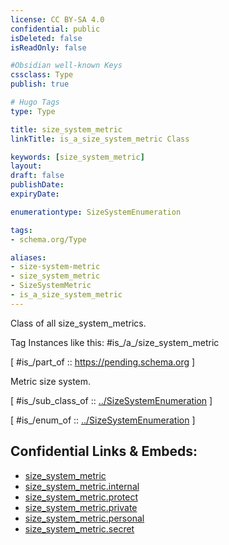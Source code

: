 ```yaml
---
license: CC BY-SA 4.0
confidential: public
isDeleted: false
isReadOnly: false

#Obsidian well-known Keys
cssclass: Type
publish: true

# Hugo Tags
type: Type

title: size_system_metric
linkTitle: is_a_size_system_metric Class

keywords: [size_system_metric]
layout: 
draft: false
publishDate:
expiryDate: 

enumerationtype: SizeSystemEnumeration

tags:
- schema.org/Type

aliases:
- size-system-metric
- size_system_metric
- SizeSystemMetric
- is_a_size_system_metric
---
```


Class of all size_system_metrics.

Tag Instances like this: 
#is_/a_/size_system_metric

[ #is_/part_of :: https://pending.schema.org ]

Metric size system.

[ #is_/sub_class_of :: [../SizeSystemEnumeration](../SizeSystemEnumeration) ]

[ #is_/enum_of :: [../SizeSystemEnumeration](../SizeSystemEnumeration) ]



## Confidential Links & Embeds: 
- [size_system_metric](../../../../../../../_public/schema.org/Type/is_a_/intangible/enumeration/size_system_enumeration/size_system_metric.md) 
- [size_system_metric.internal](../../../../../../../_internal/schema.org/Type/is_a_/intangible/enumeration/size_system_enumeration/size_system_metric.internal.md) 
- [size_system_metric.protect](../../../../../../../_protect/schema.org/Type/is_a_/intangible/enumeration/size_system_enumeration/size_system_metric.protect.md) 
- [size_system_metric.private](../../../../../../../_private/schema.org/Type/is_a_/intangible/enumeration/size_system_enumeration/size_system_metric.private.md) 
- [size_system_metric.personal](../../../../../../../_personal/schema.org/Type/is_a_/intangible/enumeration/size_system_enumeration/size_system_metric.personal.md) 
- [size_system_metric.secret](../../../../../../../_secret/schema.org/Type/is_a_/intangible/enumeration/size_system_enumeration/size_system_metric.secret.md) 

